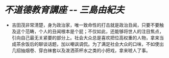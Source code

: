# *不道德教育講座 -- 三島由紀夫*

* 吉田茂非常清楚，身为政治家，唯一致命性的打击就是政治丑闻，只要不要触及这个范畴，个人的丑闻根本是个屁；不仅如此，还能够将世人的注目焦点，引向自己最无关紧要的部分上。社会大众总是喜欢把位高权重的人物，拿来当成茶余饭后的聊谈话题，加以嘲讽调侃。为了满足社会大众的口味，不如使出几招抽烟卷、穿白袜套以及泼洒茶杯水之类的小把戏，拿来唬人了事。
